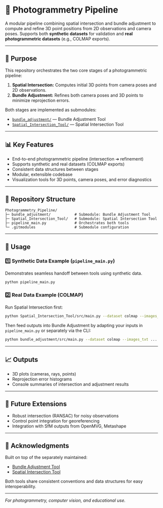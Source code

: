 # 📐 Photogrammetry Pipeline

A modular pipeline combining spatial intersection and bundle adjustment to compute and refine 3D point positions from 2D observations and camera poses. Supports both **synthetic datasets** for validation and **real photogrammetric datasets** (e.g., COLMAP exports).

---

## 🚩 Purpose

This repository orchestrates the two core stages of a photogrammetric pipeline:

1. **Spatial Intersection:** Computes initial 3D points from camera poses and 2D observations.
2. **Bundle Adjustment:** Refines both camera poses and 3D points to minimize reprojection errors.

Both stages are implemented as submodules:
- [`bundle_adjustment/`](./bundle_adjustment) — Bundle Adjustment Tool
- [`Spatial_Intersection_Tool/`](./Spatial_Intersection_Tool) — Spatial Intersection Tool

---

## 📊 Key Features
- End-to-end photogrammetric pipeline (intersection ➔ refinement)
- Supports synthetic and real datasets (COLMAP exports)
- Consistent data structures between stages
- Modular, extensible codebase
- Visualization tools for 3D points, camera poses, and error diagnostics

---

## 📂 Repository Structure

```
Photogrammetry_Pipeline/
├─ bundle_adjustment/           # Submodule: Bundle Adjustment Tool
├─ Spatial_Intersection_Tool/   # Submodule: Spatial Intersection Tool
├─ pipeline_main.py             # Orchestrates both tools
└─ .gitmodules                  # Submodule configuration
```

---

## 🚀 Usage

### 1️⃣ Synthetic Data Example (`pipeline_main.py`)
Demonstrates seamless handoff between tools using synthetic data.

```bash
python pipeline_main.py
```

### 2️⃣ Real Data Example (COLMAP)
Run Spatial Intersection first:

```bash
python Spatial_Intersection_Tool/src/main.py --dataset colmap --images_txt path/to/images.txt --points3D_txt path/to/points3D.txt
```

Then feed outputs into Bundle Adjustment by adapting your inputs in `pipeline_main.py` or separately via the CLI:

```bash
python bundle_adjustment/src/main.py --dataset colmap --images_txt ... --points3D_txt ...
```

---

## 📈 Outputs
- 3D plots (cameras, rays, points)
- Reprojection error histograms
- Console summaries of intersection and adjustment results

---

## 🔮 Future Extensions
- Robust intersection (RANSAC) for noisy observations
- Control point integration for georeferencing
- Integration with SfM outputs from OpenMVG, Metashape

---

## 🤝 Acknowledgments
Built on top of the separately maintained:
- [Bundle Adjustment Tool](./bundle_adjustment)
- [Spatial Intersection Tool](./Spatial_Intersection_Tool)

Both tools share consistent conventions and data structures for easy interoperability.

---

*For photogrammetry, computer vision, and educational use.* 